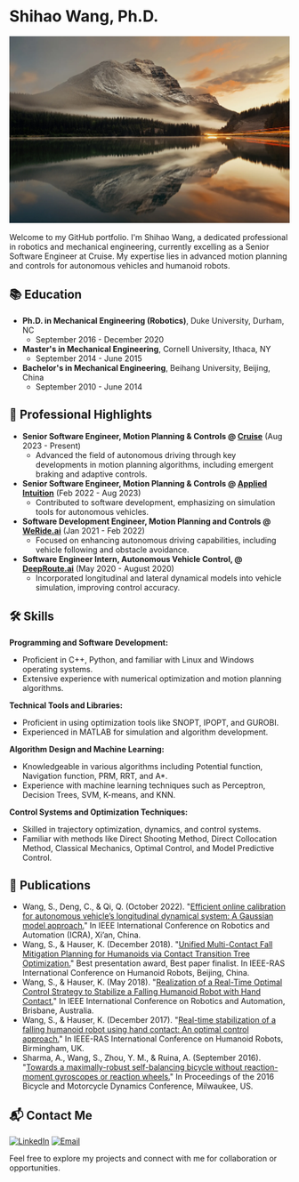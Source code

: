 # Shihao Wang, Ph.D.
![Background Image](./assets/img/Soothing-nature-backgrounds-2.jpg.webp)

Welcome to my GitHub portfolio. I'm Shihao Wang, a dedicated professional in robotics and mechanical engineering, currently excelling as a Senior Software Engineer at Cruise. My expertise lies in advanced motion planning and controls for autonomous vehicles and humanoid robots.


## 📚 Education
- **Ph.D. in Mechanical Engineering (Robotics)**, Duke University, Durham, NC
  - September 2016 - December 2020
- **Master's in Mechanical Engineering**, Cornell University, Ithaca, NY
  - September 2014 - June 2015
- **Bachelor's in Mechanical Engineering**, Beihang University, Beijing, China
  - September 2010 - June 2014

## 💼 Professional Highlights
- **Senior Software Engineer, Motion Planning & Controls @ [Cruise](https://getcruise.com/)** (Aug 2023 - Present)
  - Advanced the field of autonomous driving through key developments in motion planning algorithms, including emergent braking and adaptive controls.
- **Senior Software Engineer, Motion Planning & Controls @ [Applied Intuition](https://www.appliedintuition.com/)** (Feb 2022 - Aug 2023)
  - Contributed to software development, emphasizing on simulation tools for autonomous vehicles.
- **Software Development Engineer, Motion Planning and Controls @ [WeRide.ai](https://www.weride.ai/)** (Jan 2021 - Feb 2022)
  - Focused on enhancing autonomous driving capabilities, including vehicle following and obstacle avoidance.
- **Software Engineer Intern, Autonomous Vehicle Control, @ [DeepRoute.ai](https://www.deeproute.ai/en/index)** (May 2020 - August 2020)
  - Incorporated longitudinal and lateral dynamical models into vehicle simulation, improving control accuracy.

## 🛠 Skills

**Programming and Software Development:**
- Proficient in C++, Python, and familiar with Linux and Windows operating systems.
- Extensive experience with numerical optimization and motion planning algorithms.

**Technical Tools and Libraries:**
- Proficient in using optimization tools like SNOPT, IPOPT, and GUROBI.
- Experienced in MATLAB for simulation and algorithm development.

**Algorithm Design and Machine Learning:**
- Knowledgeable in various algorithms including Potential function, Navigation function, PRM, RRT, and A*.
- Experience with machine learning techniques such as Perceptron, Decision Trees, SVM, K-means, and KNN.

**Control Systems and Optimization Techniques:**
- Skilled in trajectory optimization, dynamics, and control systems.
- Familiar with methods like Direct Shooting Method, Direct Collocation Method, Classical Mechanics, Optimal Control, and Model Predictive Control.


## 📜 Publications

- Wang, S., Deng, C., & Qi, Q. (October 2022). "[Efficient online calibration for autonomous vehicle’s longitudinal dynamical system: A Gaussian model approach.](https://ieeexplore.ieee.org/document/9560912/)" In IEEE International Conference on Robotics and Automation (ICRA), Xi’an, China.
- Wang, S., & Hauser, K. (December 2018). "[Unified Multi-Contact Fall Mitigation Planning for Humanoids via Contact Transition Tree Optimization.](https://ieeexplore.ieee.org/document/8625018)" Best presentation award, Best paper finalist. In IEEE-RAS International Conference on Humanoid Robots, Beijing, China.
- Wang, S., & Hauser, K. (May 2018). "[Realization of a Real-Time Optimal Control Strategy to Stabilize a Falling Humanoid Robot with Hand Contact.](https://ieeexplore.ieee.org/document/8460500)" In IEEE International Conference on Robotics and Automation, Brisbane, Australia.
- Wang, S., & Hauser, K. (December 2017). "[Real-time stabilization of a falling humanoid robot using hand contact: An optimal control approach.](https://ieeexplore.ieee.org/document/8246912)" In IEEE-RAS International Conference on Humanoid Robots, Birmingham, UK.
- Sharma, A., Wang, S., Zhou, Y. M., & Ruina, A. (September 2016). "[Towards a maximally-robust self-balancing bicycle without reaction-moment gyroscopes or reaction wheels.](https://www.researchgate.net/publication/309419288_Towards_a_maximally-robust_self-balancing_bicycle_without_reaction-moment_gyroscopes_or_reaction_wheels)" In Proceedings of the 2016 Bicycle and Motorcycle Dynamics Conference, Milwaukee, US.


## 📬 Contact Me
[![LinkedIn](https://img.shields.io/badge/LinkedIn-Shihao_Wang-blue?style=flat-square&logo=linkedin)](https://www.linkedin.com/in/shihao-wang-robotics/)
[![Email](https://img.shields.io/badge/Email-shihaowang369%40gmail.com-D14836?style=flat-square&logo=gmail&logoColor=white)](mailto:shihaowang369@gmail.com)

Feel free to explore my projects and connect with me for collaboration or opportunities.

